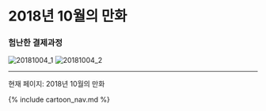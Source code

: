 # 2018년 10월의 만화

### 험난한 결제과정
![20181004_1](/20181004_1.jpg)
![20181004_2](/20181004_2.jpg)

* * *

현재 페이지: 2018년 10월의 만화

{% include cartoon_nav.md %}
